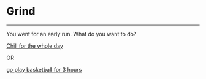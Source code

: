 # Grind
---
You went for an early run. What do you want to do?

[Chill for the whole day](chill.md)

OR

[go play basketball for 3 hours](3hours.md)